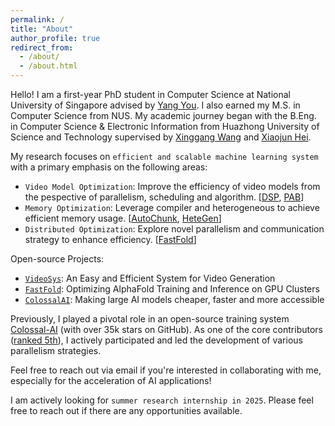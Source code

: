 ```yaml
---
permalink: /
title: "About"
author_profile: true
redirect_from: 
  - /about/
  - /about.html
---
```


Hello! I am a first-year PhD student in Computer Science at National University of Singapore advised by [Yang You](https://www.comp.nus.edu.sg/~youy/). I also earned my M.S. in Computer Science from NUS. My academic journey began with the B.Eng. in Computer Science & Electronic Information from Huazhong University of Science and Technology supervised by [Xinggang Wang](https://xwcv.github.io/) and [Xiaojun Hei](https://scholar.google.com/citations?user=x9vhdoIAAAAJ&hl=en).

My research focuses on `efficient and scalable machine learning system` with a primary emphasis on the following areas:
* `Video Model Optimization`: Improve the efficiency of video models from the pespective of parallelism, scheduling and algorithm. [<a href="https://oahzxl.github.io/publications/#DSP">DSP</a>, <a href="https://oahzxl.github.io/publications/#PAB">PAB</a>]
* `Memory Optimization`: Leverage compiler and heterogeneous to achieve efficient memory usage. [<a href="https://oahzxl.github.io/publications/#AutoChunk">AutoChunk</a>, <a href="https://oahzxl.github.io/publications/#HeteGen">HeteGen</a>]
* `Distributed Optimization`: Explore novel parallelism and communication strategy to enhance efficiency. [<a href="https://oahzxl.github.io/publications/#FastFold">FastFold</a>]

Open-source Projects:
* [`VideoSys`](https://github.com/NUS-HPC-AI-Lab/VideoSys): An Easy and Efficient System for Video Generation
* [`FastFold`](https://github.com/hpcaitech/FastFold/tree/main): Optimizing AlphaFold Training and Inference on GPU Clusters
* [`ColossalAI`](https://github.com/hpcaitech/ColossalAI): Making large AI models cheaper, faster and more accessible

Previously, I played a pivotal role in an open-source training system [Colossal-AI](https://github.com/hpcaitech/ColossalAI) (with over 35k stars on GitHub). As one of the core contributors ([ranked 5th](https://github.com/hpcaitech/ColossalAI/graphs/contributors)), I actively participated and led the development of various parallelism strategies.

Feel free to reach out via email if you're interested in collaborating with me, especially for the  acceleration of AI applications!

I am actively looking for `summer research internship in 2025`. Please feel free to reach out if there are any opportunities available.